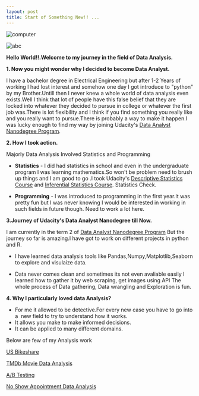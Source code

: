 ```yaml
---
layout: post
title: Start of Something New!! ...
---
```


![computer](https://cdn.pixabay.com/photo/2015/07/17/22/43/student-849825_960_720.jpg)

![abc](https://cdn.pixabay.com/photo/2017/11/02/10/48/person-2910695_960_720.jpg)

**Hello World!!.Welcome to my journey in the field of Data Analysis.**

**1. Now you might wonder why I decided to become Data Analyst.**

I have a bachelor degree in Electrical Engineering but after 1-2 Years of working I had lost interest and somehow one day I got introduce to "python" by my Brother.Untill then I never knew a whole world of data analysis even exists.Well I think that lot of people have this false belief that they are locked into whatever they decided to pursue in college or whatever the first job was.There is lot flexibility and I think if you find something you really like and you really want to pursue.There is probably a way to make it happen.I was lucky enough to find my way by joining Udacity's [Data Analyst Nanodegree Program](https://in.udacity.com/course/data-analyst-nanodegree--nd002).

**2. How I took action.**

Majorly Data Analysis Involved Statistics and Programming

- **Statistics** - I did had statistics in school and even in the undergraduate program I was learning mathematics.So won't be problem need to brush up things and I am good to go .I took Udacity's [Descriptive Statistics Course](https://in.udacity.com/course/intro-to-descriptive-statistics--ud827-india) and [Inferential Statistics Course](https://in.udacity.com/course/intro-to-inferential-statistics--ud201). Statistics Check.

- **Programming** - I was introduced to programming in the first year.It was pretty fun but I was never knowing I would be interested in working in such fields in future though. Need to work a lot here.

**3.Journey of Udacity's Data Analyst Nanodegree till Now.**

I am currently in the term 2 of [Data Analyst Nanodegree Program](https://in.udacity.com/course/data-analyst-nanodegree--nd002) But the journey so far is amazing.I have got to work on different projects in python and R.

- I have learned data analysis tools like Pandas,Numpy,Matplotlib,Seaborn to explore and visulaize data.
 
- Data never comes clean and sometimes its not even avaliable easily I learned how to gather it by web scraping, get images using API The whole process of Data gathering, Data wrangling and Exploration is fun.

**4. Why I particularly loved data Analysis?**

- For me it allowed to be detective.For every new case you have to go into a  new field to try to understand how it works.
- It allows you make to make informed decisions.
- It can be applied to many different domains.

Below are few of my Analysis work

[US Bikeshare](https://github.com/pooja2512/DAND_Term-1_Project_US_Bikeshare)

[TMDb Movie Data Analysis](https://github.com/pooja2512/DAND_Term-1_Project_Investigate_Dataset)

[A/B Testing](https://github.com/pooja2512/DAND_Term-1_Project_A-B_Test)

[No Show Appointment Data Analysis](https://github.com/pooja2512/No-show-apppointment)

